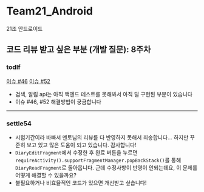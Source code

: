 # Team21_Android
21조 안드로이드

## 코드 리뷰 받고 싶은 부분 (개발 질문): 8주차

### todlf
[이슈 #46](https://github.com/kakao-tech-campus-2nd-step3/Team21_Android/issues/46)
[이슈 #52](https://github.com/kakao-tech-campus-2nd-step3/Team21_Android/issues/52)
- 검색, 알림 api는 아직 백엔드 테스트를 못해봐서 아직 덜 구현된 부분이 있습니다
- 이슈 #46, #52 해결방법이 궁금합니다

---

### settle54
- 시험기간이라 바빠서 멘토님의 리뷰를 다 반영하지 못해서 죄송합니다... 하지만 꾸준히 보고 있고 많은 도움이 되고 있습니다. 감사합니다!
- `DiaryEditFragment`에서 수정한 후 완료 버튼을 누르면 `requireActivity().supportFragmentManager.popBackStack()`를 통해 `DiaryReadFragment`로 돌아옵니다. 근데 수정사항이 반영이 안되는데요, 이 문제를 어떻게 해결할 수 있을까요?
- 불필요하거나 비효율적인 코드가 있으면 개선받고 싶습니다!

